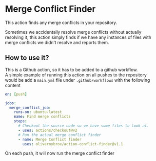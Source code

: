 # Merge Conflict Finder

This action finds any merge conflicts in your repository.

Sometimes we accidentally resolve merge conflicts without actually resolving it,
this action simply finds if we have any instances of files with merge conflicts we
didn't resolve and reports them.


## How to use it?
This is a Github action, so it has to be added to a github workflow.  
A simple example of running this action on all pushes to the repository would be
add a `main.yml` file under `.github/workflows` with the following content
```yaml
on: [push]

jobs:
  merge_conflict_job:
    runs-on: ubuntu-latest
    name: Find merge conflicts
    steps:
      # Checkout the source code so we have some files to look at.
      - uses: actions/checkout@v2
      # Run the actual merge conflict finder
      - name: Merge Conflict finder
        uses: olivernybroe/action-conflict-finder@v1.1
```

On each push, it will now run the merge conflict finder
